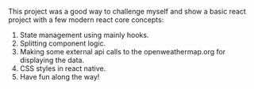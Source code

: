 This project was a good way to challenge myself and show a basic react project with a few modern react core concepts:

1. State management using mainly hooks.
2. Splitting component logic.
3. Making some external api calls to the openweathermap.org for displaying the data.
4. CSS styles in react native.
5. Have fun along the way!
